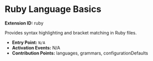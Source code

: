 # Ruby Language Basics

**Extension ID:** ruby

Provides syntax highlighting and bracket matching in Ruby files.

* **Entry Point:** `N/A`
* **Activation Events:** N/A
* **Contribution Points:** languages, grammars, configurationDefaults
